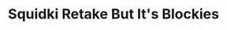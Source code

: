 ---
slug: squidki-retake-but-its-blockies
title: Squidki Retake But It's Blockies
description: "Squidki Retake But It's Blockies is an exciting online game. Play for free directly in your browser!"
icon: /images/new_mods/Sprunki Retake But It's Blockies.png
url: https://wowtbc.net/sprunkin/sprunki-retake-blockies/index.html
previewImage: /images/new_mods/Sprunki Retake But It's Blockies.png
type: new mods

# SEO配置
seo:
  title: "Squidki Retake But It's Blockies - Play Free Online Game | Fun Browser Games"
  description: "Squidki Retake But It's Blockies - Play this fun online game for free in your browser. No download required!"
  ogImage: "/images/new_mods/Sprunki Retake But It's Blockies.png"
  keywords: "squidki-retake-but-its-blockies, online game, browser game, free game, new mods game, play online"

videoUrls:
  - https://www.youtube.com/embed/example1
  - https://www.youtube.com/embed/example2

whyPlay:
  title: "Why Play Squidki Retake But It's Blockies?"
  items:
    - "Immersive Gameplay: Squidki Retake But It's Blockies offers an engaging and immersive gaming experience that will keep you entertained for hours"
    - "Challenging Levels: Test your skills with increasingly difficult challenges and obstacles"
    - "Beautiful Graphics: Enjoy stunning visuals and smooth animations that bring the game world to life"
    - "Regular Updates: New content and features are added regularly to keep the game fresh and exciting"
    - "Free to Play: Experience all the fun without spending a penny"
    - "Community Features: Connect with other players, share strategies, and compete for high scores"
    - "Cross-Platform: Play on any device with a web browser, no downloads required"

features:
  title: "Key Features of Squidki Retake But It's Blockies"
  image: "/images/new_mods/Sprunki Retake But It's Blockies.png"
  items:
    - "Intuitive Controls: Easy to learn controls make Squidki Retake But It's Blockies accessible for players of all skill levels"
    - "Multiple Game Modes: Enjoy various gameplay options that provide different challenges and experiences"
    - "Character Customization: Personalize your gaming experience with unique characters and items"
    - "Achievement System: Complete special tasks to earn rewards and recognition"
    - "Leaderboards: Compete with players worldwide and see who can achieve the highest scores"

characteristics:
  title: "Game Characteristics"
  image: "/images/new_mods/Sprunki Retake But It's Blockies.png"
  items:
    - "Genre: New mods game with elements of strategy and skill"
    - "Difficulty: Suitable for both casual gamers and those seeking a challenge"
    - "Play Time: Quick sessions or extended gameplay, depending on your preference"
    - "Art Style: Vibrant and engaging visuals that enhance the gaming experience"
    - "Sound Design: Immersive audio that complements the gameplay perfectly"

info: "Squidki Retake But It's Blockies is an exciting online game that offers players a unique and engaging gaming experience. With its intuitive controls, stunning visuals, and challenging gameplay, Squidki Retake But It's Blockies provides hours of entertainment for players of all ages and skill levels. Whether you're looking for a quick gaming session during a break or an extended play session, Squidki Retake But It's Blockies delivers an immersive experience that will keep you coming back for more. The game features multiple levels of increasing difficulty, ensuring that players are constantly challenged as they progress. With regular updates adding new content and features, Squidki Retake But It's Blockies remains fresh and exciting, providing endless entertainment options for its growing community of players."

howToPlayIntro: "Welcome to Squidki Retake But It's Blockies! This guide will walk you through the basics and help you master the game. Whether you're a beginner or looking to improve your skills, these tips and instructions will enhance your gaming experience."

howToPlaySteps:
  - title: "Getting Started"
    description: "Begin your Squidki Retake But It's Blockies adventure by familiarizing yourself with the controls. Use your keyboard or mouse to navigate through the game interface. The tutorial will guide you through the basic mechanics and help you understand the objectives."
  - title: "Understanding the Objectives"
    description: "In Squidki Retake But It's Blockies, your main goal is to progress through levels by completing specific objectives. Each level presents unique challenges that require different strategies and approaches."
  - title: "Mastering the Controls"
    description: "Practice using the controls to improve your precision and reaction time. Squidki Retake But It's Blockies requires quick reflexes and strategic thinking to overcome obstacles and defeat opponents."
  - title: "Utilizing Power-ups"
    description: "Collect power-ups throughout the game to enhance your abilities and overcome difficult challenges. Each power-up offers unique advantages that can be crucial for success."
  - title: "Developing Strategies"
    description: "As you progress in Squidki Retake But It's Blockies, develop effective strategies for different scenarios. Analyze patterns, anticipate challenges, and adapt your approach to maximize your performance."

faq:
  title: "Frequently Asked Questions about Squidki Retake But It's Blockies"
  items:
    - question: "Is Squidki Retake But It's Blockies free to play?"
      answer: "Yes, Squidki Retake But It's Blockies is completely free to play directly in your web browser. No downloads or purchases are required to enjoy the full game experience."
    - question: "Can I play Squidki Retake But It's Blockies on mobile devices?"
      answer: "Yes, Squidki Retake But It's Blockies is optimized for both desktop and mobile play. You can enjoy the game on any device with a web browser and internet connection."
    - question: "Are there any in-game purchases?"
      answer: "While Squidki Retake But It's Blockies is free to play, there may be optional in-game purchases available for cosmetic items or additional features that don't affect core gameplay."
    - question: "How often is Squidki Retake But It's Blockies updated?"
      answer: "The developers regularly update Squidki Retake But It's Blockies with new content, features, and improvements based on player feedback and game performance."
    - question: "Can I play Squidki Retake But It's Blockies offline?"
      answer: "Currently, Squidki Retake But It's Blockies requires an internet connection to play as it's a browser-based online game."
    - question: "Is Squidki Retake But It's Blockies suitable for children?"
      answer: "Yes, Squidki Retake But It's Blockies is designed to be family-friendly and suitable for players of all ages."
    - question: "How do I report bugs or issues?"
      answer: "If you encounter any problems while playing Squidki Retake But It's Blockies, you can report them through the game's support page or contact the developers directly through their website."
    - question: "Still Have Questions?"
      answer: "If you have additional questions about Squidki Retake But It's Blockies that aren't covered in this FAQ, please visit our support center or contact our customer service team for assistance."
---